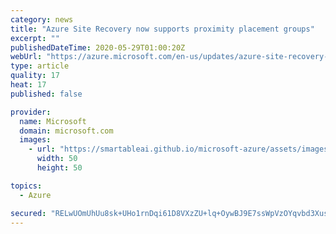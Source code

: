 ```yaml
---
category: news
title: "Azure Site Recovery now supports proximity placement groups"
excerpt: ""
publishedDateTime: 2020-05-29T01:00:20Z
webUrl: "https://azure.microsoft.com/en-us/updates/azure-site-recovery-now-supports-proximity-placement-groups/"
type: article
quality: 17
heat: 17
published: false

provider:
  name: Microsoft
  domain: microsoft.com
  images:
    - url: "https://smartableai.github.io/microsoft-azure/assets/images/organizations/microsoft.com-50x50.jpg"
      width: 50
      height: 50

topics:
  - Azure

secured: "RELwUOmUhUu8sk+UHo1rnDqi61D8VXzZU+lq+OywBJ9E7ssWpVzOYqvbd3XusEhRsbRJiUp3ziXiUZPZi5lJeF9Ijy2edWrTftZOJyo5KAlIttinv+Hn95IowVdefsWS40gArkZ2KCmZjKbBN9tvP7VBG26hk0mOXqBb3x2fzPX5N3xsWImTZGNWVNWaGNeFiOy1tTvkxNPioBZ2o3c9ho22rD7EnUOUWW5K8FU3gNMC/IQbtXjcfG1INF8gPSvbTgfzC+0JzEFEn3+JN3zSu+PVBE7UCOOgCwU67+aI8+lTFUXWcDwnndkdY6/eQHLmJKU6YIOw3Qy4IIxq6aTU4Q==;uXw5264OB1EHmsZe28JiNA=="
---
```



